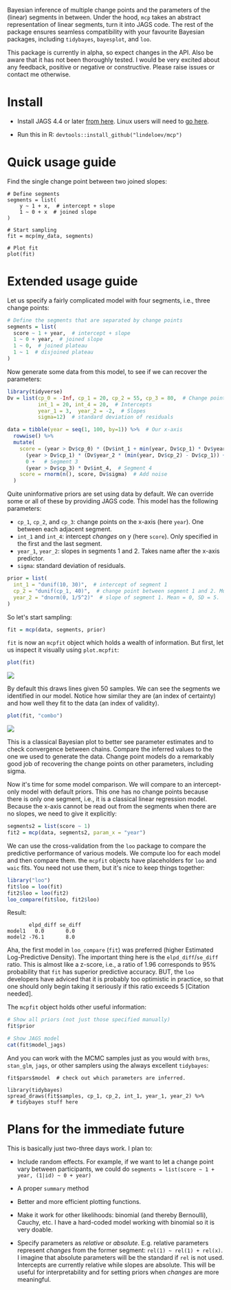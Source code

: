 Bayesian inference of multiple change points and the parameters of the (linear) segments in between. Under the hood, `mcp` takes an abstract representation of linear segments, turn it into JAGS code. The rest of the package ensures seamless compatibility with your favourite Bayesian packages, including `tidybayes`, `bayesplot`, and `loo`.

This package is currently in alpha, so expect changes in the API. Also be aware that it has not been thoroughly tested. I would be very excited about any feedback, positive or negative or constructive. Please raise issues or contact me otherwise.


# Install

 * Install JAGS 4.4 or later [from here](https://sourceforge.net/projects/mcmc-jags/files/JAGS/4.x/). Linux users will need to [go here](http://mcmc-jags.sourceforge.net/).
 
 * Run this in R: `devtools::install_github("lindeloev/mcp")`


# Quick usage guide

Find the single change point between two joined slopes:
```
# Define segments
segments = list(
    y ~ 1 + x,  # intercept + slope
    1 ~ 0 + x  # joined slope
)

# Start sampling
fit = mcp(my_data, segments)

# Plot fit
plot(fit)
```

# Extended usage guide

Let us specify a fairly complicated model with four segments, i.e., three change points:
```r
# Define the segments that are separated by change points
segments = list(
  score ~ 1 + year,  # intercept + slope
  1 ~ 0 + year,  # joined slope
  1 ~ 0,  # joined plateau
  1 ~ 1  # disjoined plateau
)
```

Now generate some data from this model, to see if we can recover the parameters:

```r
library(tidyverse)
Dv = list(cp_0 = -Inf, cp_1 = 20, cp_2 = 55, cp_3 = 80,  # Change points
          int_1 = 20, int_4 = 20,  # Intercepts
          year_1 = 3,  year_2 = -2,  # Slopes
          sigma=12)  # standard deviation of residuals

data = tibble(year = seq(1, 100, by=1)) %>%  # Our x-axis
  rowwise() %>%
  mutate(
    score = (year > Dv$cp_0) * (Dv$int_1 + min(year, Dv$cp_1) * Dv$year_1) +  # Segment 1
      (year > Dv$cp_1) * (Dv$year_2 * (min(year, Dv$cp_2) - Dv$cp_1)) +  # Segment 2
      0 +   # Segment 3
      (year > Dv$cp_3) * Dv$int_4,  # Segment 4
    score = rnorm(n(), score, Dv$sigma)  # Add noise
  )
```


Quite uninformative priors are set using data by default. We can override some or all of these by providing JAGS code. This model has the following parameters:

 * `cp_1`, `cp_2`, and `cp_3`: change points on the x-axis (here `year`). One between each adjacent segment.
 * `int_1` and `int_4`: intercept *changes* on y (here `score`). Only specified in the first and the last segment.
 * `year_1`, `year_2`: slopes in segments 1 and 2. Takes name after the x-axis predictor.
 * `sigma`: standard deviation of residuals.

```r
prior = list(
  int_1 = "dunif(10, 30)",  # intercept of segment 1
  cp_2 = "dunif(cp_1, 40)",  # change point between segment 1 and 2. Must be greater than cp_1. Order restriction is applied automatically for everything but dunif (a JAGS limitation).
  year_2 = "dnorm(0, 1/5^2)"  # slope of segment 1. Mean = 0, SD = 5.
)
```

So let's start sampling:
```r
fit = mcp(data, segments, prior)
```


`fit` is now an `mcpfit` object which holds a wealth of information. But first, let us inspect it visually using `plot.mcpfit`:

```r
plot(fit)
```

![](docs/plot_overlay.png)

By default this draws lines given 50 samples. We can see the segments we identified in our model. Notice how similar they are (an index of certainty) and how well they fit to the data (an index of validity).


```r
plot(fit, "combo")
```

![](docs/plot_combo.png)

This is a classical Bayesian plot to better see parameter estimates and to check convergence between chains. Compare the inferred values to the one we used to generate the data. Change point models do a remarkably good job of recovering the change points on other parameters, including sigma.

Now it's time for some model comparison. We will compare to an intercept-only model with default priors. This one has no change points because there is only one segment, i.e., it is a classical linear regression model. Because the x-axis cannot be read out from the segments when there are no slopes, we need to give it explicitly:

```r
segments2 = list(score ~ 1)
fit2 = mcp(data, segments2, param_x = "year")
```

We can use the cross-validation from the `loo` package to compare the predictive performance of various models. We compute loo for each model and then compare them. the `mcpfit` objects have placeholders for `loo` and `waic` fits. You need not use them, but it's nice to keep things together:

```r
library("loo")
fit$loo = loo(fit)
fit2$loo = loo(fit2)
loo_compare(fit$loo, fit2$loo)
```

Result:
```
       elpd_diff se_diff
model1   0.0       0.0  
model2 -76.1       8.0  
```

Aha, the first model in `loo_compare` (`fit`) was preferred (higher Estimated Log-Predictive Density). The important thing here is the `elpd_diff`/`se_diff` ratio. This is almost like a z-score, i.e., a ratio of 1.96 corresponds to 95% probability that `fit` has superior predictive accuracy. BUT, the `loo` developers have adviced that it is probably too optimistic in practice, so that one should only begin taking it seriously if this ratio exceeds 5 [Citation needed].


The `mcpfit` object holds other useful information:
```r
# Show all priors (not just those specified manually)
fit$prior

# Show JAGS model
cat(fit$model_jags)
```

And you can work with the MCMC samples just as you would with `brms`, `stan_glm`, `jags`, or other samplers using the always excellent `tidybayes`:

```
fit$pars$model  # check out which parameters are inferred.

library(tidybayes)
spread_draws(fit$samples, cp_1, cp_2, int_1, year_1, year_2) %>%
 # tidybayes stuff here
```


# Plans for the immediate future

This is basically just two-three days work. I plan to:

 * Include random effects. For example, if we want to let a change point vary between participants, we could do `segments = list(score ~ 1 + year, (1|id) ~ 0 + year)`
 
 * A proper `summary` method
 
 * Better and more efficient plotting functions.
 
 * Make it work for other likelihoods: binomial (and thereby Bernoulli), Cauchy, etc. I have a hard-coded model working with binomial so it is very doable.
 
 * Specify parameters as *relative* or *absolute*. E.g. relative parameters represent *changes* from the former segment: `rel(1) ~ rel(1) + rel(x)`. I imagine that absolute parameters will be the standard if `rel` is not used. Intercepts are currently relative while slopes are absolute. This will be useful for interpretability and for setting priors when *changes* are more meaningful.